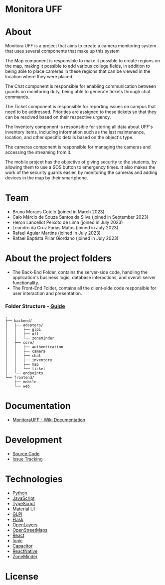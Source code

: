 Monitora UFF
====
# About

Monitora UFF is a project that aims to create a camera monitoring system that uses several components that make up this system

The Map component is responsible to make it possible to create regions on the map, making it possible to add various college fields, in addition to being able to place cameras in these regions that can be viewed in the location where they were placed.

The Chat component is responsible for enabling communication between guards on monitoring duty, being able to generate tickets through chat commands.

The Ticket component is responsible for reporting issues on campus that need to be addressed. Priorities are assigned to these tickets so that they can be resolved based on their respective urgency.

The Inventory component is responsible for storing all data about UFF's inventory items, including information such as the last maintenance, location, and other specific details based on the object's type.

The cameras component is responsible for managing the cameras and accessing the streaming from it.

The mobile projcet has the objective of giving security to the students, by allowing them to use a SOS button to emergency times. It also makes the work of the security guards easier, by monitoring the cameras and adding devices in the map by their smartphone.

# Team

* Bruno Moraes Cotelo (joined in March 2023)
* Caio Márcio de Souza Santos da Silva (joined in September 2023)
* Heron Lancellot Peixoto de Lima (joined in July 2023)
* Leandro da Cruz Farias Matos (joined in July 2023)
* Rafael Aguiar Martins (joined in July 2023)
* Rafael Baptista Pillar Giordano (joined in July 2023)

# About the project folders

* The Back-End Folder, contains the server-side code, handling the application's business logic, database interactions, and overall server functionality.
* The Front-End Folder, contains all the client-side code responsible for user interaction and presentation.

### Folder Structure - [Guide](https://github.com/MonitoraUFF/MonitoraUFF/wiki/Structure-Guide)
    .
    ├── backend/
    │   ├── adapters/
    │   │   ├── glpi
    │   │   ├── uff
    │   │   └── zoneminder
    │   ├── core/
    │   │   ├── authentication
    │   │   ├── camera
    │   │   ├── chat
    │   │   ├── inventory
    │   │   ├── map
    │   │   └── ticket
    │   └── endpoints
    └── frontend/
        ├── mobile
        └── web

# Documentation

* [MonitoraUFF - Wiki Documentation](https://github.com/MonitoraUFF/MonitoraUFF/wiki)

# Development

* [Source Code](https://github.com/MonitoraUFF/MonitoraUFF/tree/main)
* [Issue Tracking](https://github.com/MonitoraUFF/MonitoraUFF/issues)

# Technologies

* [Python](https://www.python.org/doc/)
* [JavaScript](https://developer.mozilla.org/pt-BR/docs/Web/JavaScript)
* [TypeScript](https://www.typescriptlang.org/)
* [Material UI](https://mui.com/material-ui/)
* [GLPI](https://glpi-project.org/pt-br/)
* [Flask](https://flask.palletsprojects.com/en/3.0.x/)
* [OpenLayers](https://openlayers.org/)
* [OpenStreetMaps](https://www.openstreetmap.org/)
* [React](https://react.dev/)
* [Ionic](https://ionicframework.com/)
* [Capacitor](https://capacitorjs.com/)
* [ReactNative](https://reactnative.dev/)
* [ZoneMinder](https://zoneminder.com/)

# License
